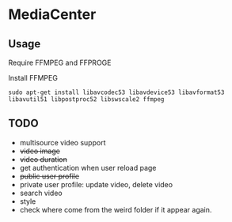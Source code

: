 MediaCenter
===========
 
Usage
-----

Require FFMPEG and FFPROGE

Install FFMPEG
````
sudo apt-get install libavcodec53 libavdevice53 libavformat53 libavutil51 libpostproc52 libswscale2 ffmpeg
````
TODO
----

* multisource video support
* ~~video image~~
* ~~video duration~~
* get authentication when user reload page
* ~~public user profile~~
* private user profile: update video, delete video
* search video
* style
* check where come from the weird folder if it appear again.
